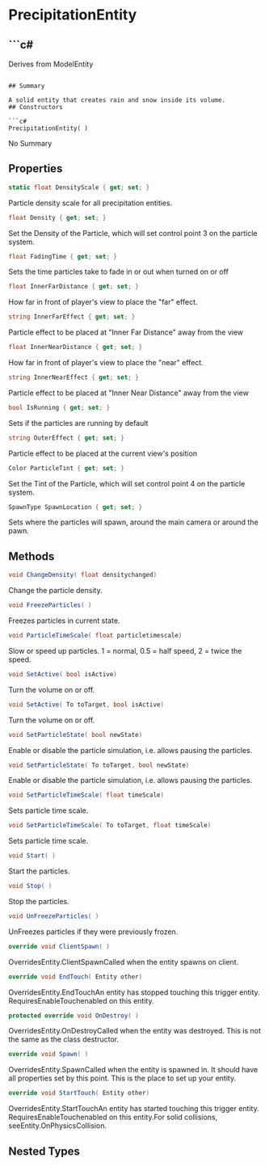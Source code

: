 # PrecipitationEntity

## ```c#
Derives from ModelEntity
```

## Summary

A solid entity that creates rain and snow inside its volume.
## Constructors

```c#
PrecipitationEntity( ) 
```
No Summary
## Properties

```c#
static float DensityScale { get; set; } 
```
Particle density scale for all precipitation entities.
```c#
float Density { get; set; } 
```
Set the Density of the Particle, which will set control point 3 on the particle system.
```c#
float FadingTime { get; set; } 
```
Sets the time particles take to fade in or out when turned on or off
```c#
float InnerFarDistance { get; set; } 
```
How far in front of player's view to place the "far" effect.
```c#
string InnerFarEffect { get; set; } 
```
Particle effect to be placed at "Inner Far Distance" away from the view
```c#
float InnerNearDistance { get; set; } 
```
How far in front of player's view to place the "near" effect.
```c#
string InnerNearEffect { get; set; } 
```
Particle effect to be placed at "Inner Near Distance" away from the view
```c#
bool IsRunning { get; set; } 
```
Sets if the particles are running by default
```c#
string OuterEffect { get; set; } 
```
Particle effect to be placed at the current view's position
```c#
Color ParticleTint { get; set; } 
```
Set the Tint of the Particle, which will set control point 4 on the particle system.
```c#
SpawnType SpawnLocation { get; set; } 
```
Sets where the particles will spawn, around the main camera or around the pawn.
## Methods

```c#
void ChangeDensity( float densitychanged) 
```
Change the particle density.
```c#
void FreezeParticles( ) 
```
Freezes particles in current state.
```c#
void ParticleTimeScale( float particletimescale) 
```
Slow or speed up particles. 1 = normal, 0.5 = half speed, 2 = twice the speed.
```c#
void SetActive( bool isActive) 
```
Turn the volume on or off.
```c#
void SetActive( To toTarget, bool isActive) 
```
Turn the volume on or off.
```c#
void SetParticleState( bool newState) 
```
Enable or disable the particle simulation, i.e. allows pausing the particles.
```c#
void SetParticleState( To toTarget, bool newState) 
```
Enable or disable the particle simulation, i.e. allows pausing the particles.
```c#
void SetParticleTimeScale( float timeScale) 
```
Sets particle time scale.
```c#
void SetParticleTimeScale( To toTarget, float timeScale) 
```
Sets particle time scale.
```c#
void Start( ) 
```
Start the particles.
```c#
void Stop( ) 
```
Stop the particles.
```c#
void UnFreezeParticles( ) 
```
UnFreezes particles if they were previously frozen.
```c#
override void ClientSpawn( ) 
```
OverridesEntity.ClientSpawnCalled when the entity spawns on client.
```c#
override void EndTouch( Entity other) 
```
OverridesEntity.EndTouchAn entity has stopped touching this trigger entity. RequiresEnableTouchenabled on this entity.
```c#
protected override void OnDestroy( ) 
```
OverridesEntity.OnDestroyCalled when the entity was destroyed. This is not the same as the class destructor.
```c#
override void Spawn( ) 
```
OverridesEntity.SpawnCalled when the entity is spawned in. It should have all properties set by this point.
This is the place to set up your entity.
```c#
override void StartTouch( Entity other) 
```
OverridesEntity.StartTouchAn entity has started touching this trigger entity. RequiresEnableTouchenabled on this entity.For solid collisions, seeEntity.OnPhysicsCollision.
## Nested Types

